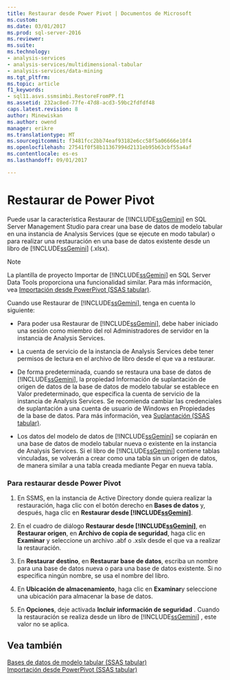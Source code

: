 ```yaml
---
title: Restaurar desde Power Pivot | Documentos de Microsoft
ms.custom: 
ms.date: 03/01/2017
ms.prod: sql-server-2016
ms.reviewer: 
ms.suite: 
ms.technology:
- analysis-services
- analysis-services/multidimensional-tabular
- analysis-services/data-mining
ms.tgt_pltfrm: 
ms.topic: article
f1_keywords:
- sql11.asvs.ssmsimbi.RestoreFromPP.f1
ms.assetid: 232ac8ed-77fe-47d8-acd3-59bc2fdfdf48
caps.latest.revision: 8
author: Minewiskan
ms.author: owend
manager: erikre
ms.translationtype: MT
ms.sourcegitcommit: f3481fcc2bb74eaf93182e6cc58f5a06666e10f4
ms.openlocfilehash: 27541f0f58b11367994d2131eb95b63cbf55a4af
ms.contentlocale: es-es
ms.lasthandoff: 09/01/2017

---
```

# <a name="restore-from-power-pivot"></a>Restaurar de Power Pivot
  Puede usar la característica Restaurar de [!INCLUDE[ssGemini](../../includes/ssgemini-md.md)] en SQL Server Management Studio para crear una base de datos de modelo tabular en una instancia de Analysis Services (que se ejecute en modo tabular) o para realizar una restauración en una base de datos existente desde un libro de [!INCLUDE[ssGemini](../../includes/ssgemini-md.md)] (.xlsx).  
  
> [!NOTE]  
>  La plantilla de proyecto Importar de [!INCLUDE[ssGemini](../../includes/ssgemini-md.md)] en SQL Server Data Tools proporciona una funcionalidad similar. Para más información, vea [Importación desde PowerPivot &#40;SSAS tabular&#41;](../../analysis-services/tabular-models/import-from-power-pivot-ssas-tabular.md).  
  
 Cuando use Restaurar de [!INCLUDE[ssGemini](../../includes/ssgemini-md.md)], tenga en cuenta lo siguiente:  
  
-   Para poder usa Restaurar de [!INCLUDE[ssGemini](../../includes/ssgemini-md.md)], debe haber iniciado una sesión como miembro del rol Administradores de servidor en la instancia de Analysis Services.  
  
-   La cuenta de servicio de la instancia de Analysis Services debe tener permisos de lectura en el archivo de libro desde el que va a restaurar.  
  
-   De forma predeterminada, cuando se restaura una base de datos de [!INCLUDE[ssGemini](../../includes/ssgemini-md.md)], la propiedad Información de suplantación de origen de datos de la base de datos de modelo tabular se establece en Valor predeterminado, que especifica la cuenta de servicio de la instancia de Analysis Services. Se recomienda cambiar las credenciales de suplantación a una cuenta de usuario de Windows en Propiedades de la base de datos. Para más información, vea [Suplantación &#40;SSAS tabular&#41;](../../analysis-services/tabular-models/impersonation-ssas-tabular.md).  
  
-   Los datos del modelo de datos de [!INCLUDE[ssGemini](../../includes/ssgemini-md.md)] se copiarán en una base de datos de modelo tabular nueva o existente en la instancia de Analysis Services. Si el libro de [!INCLUDE[ssGemini](../../includes/ssgemini-md.md)] contiene tablas vinculadas, se volverán a crear como una tabla sin un origen de datos, de manera similar a una tabla creada mediante Pegar en nueva tabla.  
  
### <a name="to-restore-from-power-pivot"></a>Para restaurar desde Power Pivot  
  
1.  En SSMS, en la instancia de Active Directory donde quiera realizar la restauración, haga clic con el botón derecho en **Bases de datos** y, después, haga clic en **Restaurar desde [!INCLUDE[ssGemini](../../includes/ssgemini-md.md)]**.  
  
2.  En el cuadro de diálogo **Restaurar desde [!INCLUDE[ssGemini](../../includes/ssgemini-md.md)]**, en **Restaurar origen**, en **Archivo de copia de seguridad**, haga clic en **Examinar** y seleccione un archivo .abf o .xslx desde el que va a realizar la restauración.  
  
3.  En **Restaurar destino**, en **Restaurar base de datos**, escriba un nombre para una base de datos nueva o para una base de datos existente. Si no especifica ningún nombre, se usa el nombre del libro.  
  
4.  En **Ubicación de almacenamiento**, haga clic en **Examinar**y seleccione una ubicación para almacenar la base de datos.  
  
5.  En **Opciones**, deje activada **Incluir información de seguridad** . Cuando la restauración se realiza desde un libro de [!INCLUDE[ssGemini](../../includes/ssgemini-md.md)] , este valor no se aplica.  
  
## <a name="see-also"></a>Vea también  
 [Bases de datos de modelo tabular &#40;SSAS tabular&#41;](../../analysis-services/tabular-models/tabular-model-databases-ssas-tabular.md)   
 [Importación desde PowerPivot &#40;SSAS tabular&#41;](../../analysis-services/tabular-models/import-from-power-pivot-ssas-tabular.md)  
  
  
